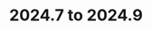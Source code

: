 ---
title: "2024.7 to 2024.9"
linkTitle: "2024.7 to 2024.9"
description: "Instructions to upgrade {{% ctx %}} 2024.7 to 2024.9"
weight: 970
outOfSupport: true
---